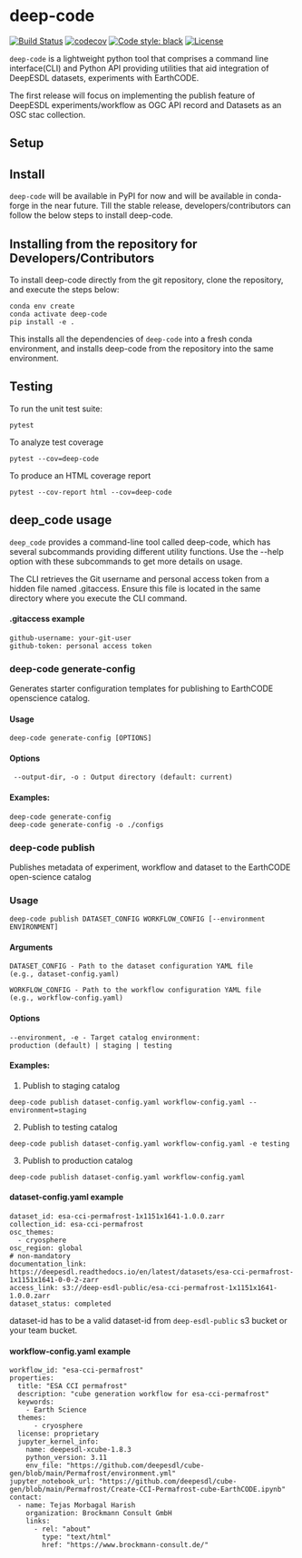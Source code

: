 # deep-code

[![Build Status](https://github.com/deepesdl/deep-code/actions/workflows/unittest-workflow.yaml/badge.svg)](https://github.com/deepesdl/deep-code/actions/workflows/unittest-workflow.yaml)
[![codecov](https://codecov.io/gh/deepesdl/deep-code/graph/badge.svg?token=47MQXOXWOK)](https://codecov.io/gh/deepesdl/deep-code)
[![Code style: black](https://img.shields.io/badge/code%20style-black-000000.svg)](https://github.com/psf/black)
[![License](https://img.shields.io/github/license/dcs4cop/xcube-smos)](https://github.com/deepesdl/deep-code/blob/main/LICENSE)

`deep-code` is a lightweight python tool that comprises a command line interface(CLI) 
and Python API providing utilities that aid integration of DeepESDL datasets, 
experiments with EarthCODE.

The first release will focus on implementing the publish feature of DeepESDL 
experiments/workflow as OGC API record and Datasets as an OSC stac collection.

## Setup

## Install
`deep-code` will be available in PyPI for now and will be available in conda-forge 
in the near future. Till the stable release,
developers/contributors can follow the below steps to install deep-code.

## Installing from the repository for Developers/Contributors

To install deep-code directly from the git repository, clone the repository, and execute the steps below:

```commandline
conda env create
conda activate deep-code
pip install -e .
```

This installs all the dependencies of `deep-code` into a fresh conda environment, 
and installs deep-code from the repository into the same environment.

## Testing

To run the unit test suite:

```commandline
pytest
```

To analyze test coverage
```shell
pytest --cov=deep-code
```

To produce an HTML coverage report

```commandline
pytest --cov-report html --cov=deep-code
```

## deep_code usage

`deep_code` provides a command-line tool called deep-code, which has several subcommands 
providing different utility functions.
Use the --help option with these subcommands to get more details on usage.

The CLI retrieves the Git username and personal access token from a hidden file named 
.gitaccess. Ensure this file is located in the same directory where you execute the CLI
command.

#### .gitaccess example

```
github-username: your-git-user
github-token: personal access token
```
### deep-code generate-config

Generates starter configuration templates for publishing to EarthCODE openscience 
catalog.

#### Usage
```
deep-code generate-config [OPTIONS]
```

#### Options
     --output-dir, -o : Output directory (default: current)

#### Examples:
```
deep-code generate-config
deep-code generate-config -o ./configs
```

###  deep-code publish

Publishes metadata of experiment, workflow and dataset to the EarthCODE open-science 
catalog

### Usage
```
deep-code publish DATASET_CONFIG WORKFLOW_CONFIG [--environment ENVIRONMENT]
 ```

#### Arguments
    DATASET_CONFIG - Path to the dataset configuration YAML file
    (e.g., dataset-config.yaml)

    WORKFLOW_CONFIG - Path to the workflow configuration YAML file
    (e.g., workflow-config.yaml)

#### Options
    --environment, -e - Target catalog environment:
    production (default) | staging | testing

#### Examples:
1. Publish to staging catalog
```
deep-code publish dataset-config.yaml workflow-config.yaml --environment=staging
```
2. Publish to testing catalog
```
deep-code publish dataset-config.yaml workflow-config.yaml -e testing
```
3. Publish to production catalog
```
deep-code publish dataset-config.yaml workflow-config.yaml
```
#### dataset-config.yaml example

```
dataset_id: esa-cci-permafrost-1x1151x1641-1.0.0.zarr
collection_id: esa-cci-permafrost
osc_themes:
  - cryosphere
osc_region: global
# non-mandatory
documentation_link: https://deepesdl.readthedocs.io/en/latest/datasets/esa-cci-permafrost-1x1151x1641-0-0-2-zarr
access_link: s3://deep-esdl-public/esa-cci-permafrost-1x1151x1641-1.0.0.zarr
dataset_status: completed
```

dataset-id has to be a valid dataset-id from `deep-esdl-public` s3 bucket or your team 
bucket.

#### workflow-config.yaml example

```
workflow_id: "esa-cci-permafrost"
properties:
  title: "ESA CCI permafrost"
  description: "cube generation workflow for esa-cci-permafrost"
  keywords:
    - Earth Science
  themes:
      - cryosphere
  license: proprietary
  jupyter_kernel_info:
    name: deepesdl-xcube-1.8.3
    python_version: 3.11
    env_file: "https://github.com/deepesdl/cube-gen/blob/main/Permafrost/environment.yml"
jupyter_notebook_url: "https://github.com/deepesdl/cube-gen/blob/main/Permafrost/Create-CCI-Permafrost-cube-EarthCODE.ipynb"
contact:
  - name: Tejas Morbagal Harish
    organization: Brockmann Consult GmbH
    links:
      - rel: "about"
        type: "text/html"
        href: "https://www.brockmann-consult.de/"
```
